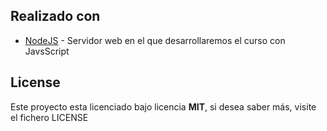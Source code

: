 
## Realizado con

* [NodeJS](https://nodejs.org/es/) - Servidor web en el que desarrollaremos el curso con JavsScript

## License
Este proyecto esta licenciado bajo licencia __MIT__, si desea saber más, visite el fichero LICENSE
